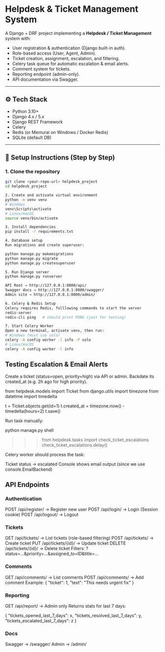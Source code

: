 # Helpdesk & Ticket Management System

A Django + DRF project implementing a **Helpdesk / Ticket Management** system with:
- User registration & authentication (Django built-in auth).
- Role-based access (User, Agent, Admin).
- Ticket creation, assignment, escalation, and filtering.
- Celery task queue for automatic escalation & email alerts.
- Comment system for tickets.
- Reporting endpoint (admin-only).
- API documentation via Swagger.

---

## ⚙️ Tech Stack
- Python 3.10+
- Django 4.x / 5.x
- Django REST Framework
- Celery
- Redis (or Memurai on Windows / Docker Redis)
- SQLite (default DB)

---

## 🚀 Setup Instructions (Step by Step)

### 1. Clone the repository
```bash
git clone <your-repo-url> helpdesk_project
cd helpdesk_project

2. Create and activate virtual environment
python -m venv venv
# Windows
venv\Scripts\activate
# Linux/macOS
source venv/bin/activate

3. Install dependencies
pip install -r requirements.txt

4. Database setup
Run migrations and create superuser:

python manage.py makemigrations
python manage.py migrate
python manage.py createsuperuser

5. Run Django server
python manage.py runserver

API Root → http://127.0.0.1:8000/api/
Swagger docs → http://127.0.0.1:8000/swagger/
Admin site → http://127.0.0.1:8000/admin/

6. Celery & Redis Setup
Celery requires Redis, folllowing commands to start the server
redis-server
redis-cli ping   # should print PONG (just for testing)

7. Start Celery Worker
Open a new terminal, activate venv, then run:
# Windows (must use solo)
celery -A config worker -l info -P solo
# Linux/macOS
celery -A config worker -l info
```
## Testing Escalation & Email Alerts

Create a ticket (status=open, priority=high) via API or admin.
Backdate its created_at (e.g. 2h ago for high priority).

from helpdesk.models import Ticket
from django.utils import timezone
from datetime import timedelta

t = Ticket.objects.get(id=1)
t.created_at = timezone.now() - timedelta(hours=2)
t.save()


Run task manually:

python manage.py shell
>>> from helpdesk.tasks import check_ticket_escalations
>>> check_ticket_escalations.delay()

Celery worker should process the task:

Ticket status → escalated
Console shows email output (since we use console.EmailBackend)

## API Endpoints
### Authentication

POST /api/register/ → Register new user
POST /api/login/ → Login (Session cookie)
POST /api/logout/ → Logout

### Tickets

GET /api/tickets/ → List tickets (role-based filtering)
POST /api/tickets/ → Create ticket
PUT /api/tickets/{id}/ → Update ticket
DELETE /api/tickets/{id}/ → Delete ticket
Filters: ?status=...&priority=...&assigned_to=ID&title=...

### Comments

GET /api/comments/ → List comments
POST /api/comments/ → Add comment
Example:
{ "ticket": 1, "text": "This needs urgent fix" }

### Reporting

GET /api/report/ → Admin only
Returns stats for last 7 days:

{
  "tickets_opened_last_7_days": x,
  "tickets_resolved_last_7_days": y,
  "tickets_escalated_last_7_days": z
}

### Docs

Swagger → /swagger/
Admin → /admin/
